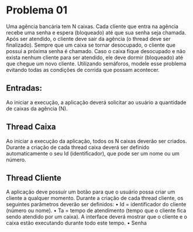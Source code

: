# Problema 01
Uma agência bancária tem N caixas. Cada cliente que entra na agência recebe uma senha e espera (bloqueado) até que sua senha seja chamada. Após ser atendido, o cliente deve sair da agência (o thread deve ser finalizado). Sempre que um caixa se tornar desocupado, o cliente que possui a próxima senha é chamado. Caso o caixa fique desocupado e não exista nenhum cliente para ser atendido, ele deve dormir (bloqueado) até que chegue um novo cliente. Utilizando semáforos, modele esse problema evitando todas as condições de corrida que possam acontecer.

## Entradas:

Ao iniciar a execução, a aplicação deverá solicitar ao usuário a quantidade de caixas da agência (N).

## Thread Caixa

Ao iniciar a execução da aplicação, todos os N caixas deverão ser criados. Durante a criação de cada thread caixa deverá ser definido automaticamente o seu Id (identificador), que pode ser um nome ou um número.

## Thread Cliente

A aplicação deve possuir um botão para que o usuário possa criar um cliente a qualquer momento. Durante a criação de cada thread cliente, os seguintes parâmetros deverão ser definidos:
    • Id = identificador do cliente (número ou nome).
    • Ta = tempo de atendimento (tempo que o cliente fica sendo atendido por um caixa). A interface deverá mostrar que o cliente e o caixa estão executando durante todo este tempo.
    • Senha
